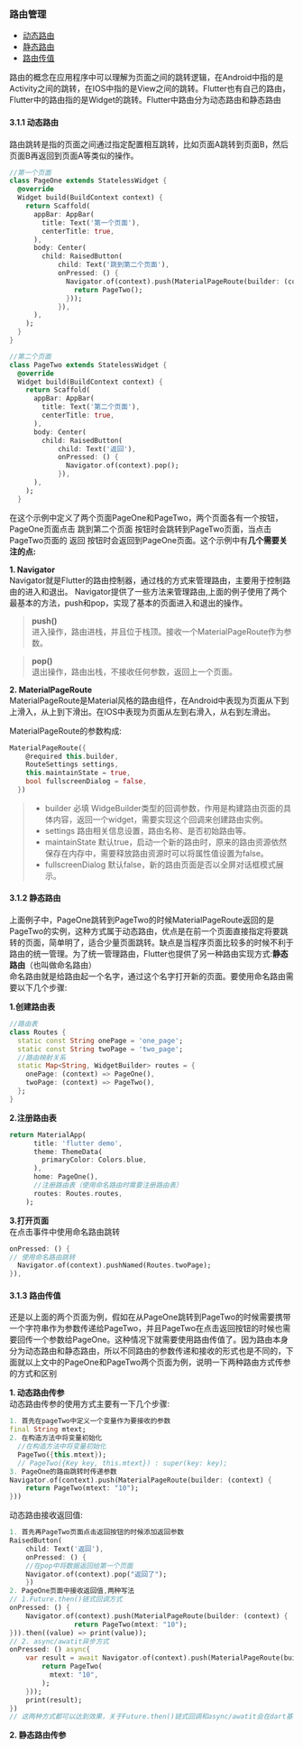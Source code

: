 ### 路由管理
* [动态路由](#jump01)  
* [静态路由](#jump02)  
* [路由传值](#jump03)

路由的概念在应用程序中可以理解为页面之间的跳转逻辑，在Android中指的是Activity之间的跳转，在IOS中指的是View之间的跳转。Flutter也有自己的路由，Flutter中的路由指的是Widget的跳转。Flutter中路由分为动态路由和静态路由

#### <span id="jump01">3.1.1 动态路由</span>
路由跳转是指的页面之间通过指定配置相互跳转，比如页面A跳转到页面B，然后页面B再返回到页面A等类似的操作。
```dart
//第一个页面
class PageOne extends StatelessWidget {
  @override
  Widget build(BuildContext context) {
    return Scaffold(
      appBar: AppBar(
        title: Text('第一个页面'),
        centerTitle: true,
      ),
      body: Center(
        child: RaisedButton(
            child: Text('跳到第二个页面'),
            onPressed: () {
              Navigator.of(context).push(MaterialPageRoute(builder: (context) {
                return PageTwo();
              }));
            }),
      ),
    );
  }
}

//第二个页面
class PageTwo extends StatelessWidget {
  @override
  Widget build(BuildContext context) {
    return Scaffold(
      appBar: AppBar(
        title: Text('第二个页面'),
        centerTitle: true,
      ),
      body: Center(
        child: RaisedButton(
            child: Text('返回'),
            onPressed: () {
              Navigator.of(context).pop();
            }),
      ),
    );
  }
```
在这个示例中定义了两个页面PageOne和PageTwo，两个页面各有一个按钮，PageOne页面点击 跳到第二个页面 按钮时会跳转到PageTwo页面，当点击PageTwo页面的 返回 按钮时会返回到PageOne页面。这个示例中有**几个需要关注的点:**

**1. Navigator**  
Navigator就是Flutter的路由控制器，通过栈的方式来管理路由，主要用于控制路由的进入和退出。 
Navigator提供了一些方法来管理路由,上面的例子使用了两个最基本的方法，push和pop，实现了基本的页面进入和退出的操作。  

> **push()**  
进入操作，路由进栈，并且位于栈顶。接收一个MaterialPageRoute作为参数。 

> **pop()**  
退出操作，路由出栈，不接收任何参数，返回上一个页面。

**2. MaterialPageRoute**  
MaterialPageRoute是Material风格的路由组件，在Android中表现为页面从下到上滑入，从上到下滑出。在IOS中表现为页面从左到右滑入，从右到左滑出。 

MaterialPageRoute的参数构成:  
```dart
MaterialPageRoute({
    @required this.builder,
    RouteSettings settings,
    this.maintainState = true,
    bool fullscreenDialog = false,
  })
```
> * builder 必填 WidgeBuilder类型的回调参数，作用是构建路由页面的具体内容，返回一个widget，需要实现这个回调来创建路由实例。
> * settings 路由相关信息设置，路由名称、是否初始路由等。
> * maintainState 默认true，启动一个新的路由时，原来的路由资源依然保存在内存中，需要释放路由资源时可以将属性值设置为false。
> * fullscreenDialog 默认false，新的路由页面是否以全屏对话框模式展示。

#### <span id="jump02">3.1.2 静态路由</span>  
上面例子中，PageOne跳转到PageTwo的时候MaterialPageRoute返回的是PageTwo的实例，这种方式属于动态路由，优点是在前一个页面直接指定将要跳转的页面，简单明了，适合少量页面跳转。缺点是当程序页面比较多的时候不利于路由的统一管理。为了统一管理路由，Flutter也提供了另一种路由实现方式:**静态路由**（也叫做命名路由）  
命名路由就是给路由起一个名字，通过这个名字打开新的页面。要使用命名路由需要以下几个步骤:

**1.创建路由表**
```dart
//路由表
class Routes {
  static const String onePage = 'one_page';
  static const String twoPage = 'two_page';
  //路由映射关系
  static Map<String, WidgetBuilder> routes = {
    onePage: (context) => PageOne(),
    twoPage: (context) => PageTwo(),
  };
}
```
**2.注册路由表**
```dart
return MaterialApp(
      title: 'flutter demo',
      theme: ThemeData(
        primaryColor: Colors.blue,
      ),
      home: PageOne(),
      //注册路由表（使用命名路由时需要注册路由表）
      routes: Routes.routes,
    );
```
**3.打开页面**  
在点击事件中使用命名路由跳转
```dart
onPressed: () {
// 使用命名路由跳转
  Navigator.of(context).pushNamed(Routes.twoPage);
}),
```
#### <span id="jump03">3.1.3 路由传值</span>
还是以上面的两个页面为例，假如在从PageOne跳转到PageTwo的时候需要携带一个字符串作为参数传递给PageTwo，并且PageTwo在点击返回按钮的时候也需要回传一个参数给PageOne。这种情况下就需要使用路由传值了。因为路由本身分为动态路由和静态路由，所以不同路由的参数传递和接收的形式也是不同的，下面就以上文中的PageOne和PageTwo两个页面为例，说明一下两种路由方式传参的方式和区别

**1. 动态路由传参**  
动态路由传参的使用方式主要有一下几个步骤:  
```dart
1. 首先在pageTwo中定义一个变量作为要接收的参数
final String mtext;
2. 在构造方法中将变量初始化
  //在构造方法中将变量初始化
  PageTwo({this.mtext});
  // PageTwo({Key key, this.mtext}) : super(key: key);
3. PageOne的路由跳转时传递参数
Navigator.of(context).push(MaterialPageRoute(builder: (context) {
    return PageTwo(mtext: "10");
}))
```
动态路由接收返回值:
```dart
1. 首先再PageTwo页面点击返回按钮的时候添加返回参数
RaisedButton(
    child: Text('返回'),
    onPressed: () {
    //在pop中将数据返回给第一个页面
    Navigator.of(context).pop("返回了");
    })
2. PageOne页面中接收返回值,两种写法
// 1.Future.then()链式回调方式
onPressed: () {
    Navigator.of(context).push(MaterialPageRoute(builder: (context) {
                return PageTwo(mtext: "10");
})).then((value) => print(value));
// 2. async/awatit异步方式
onPressed: () async{
    var result = await Navigator.of(context).push(MaterialPageRoute(builder: (context) {
        return PageTwo(
          mtext: "10",
        );
    }));
    print(result);
})
// 这两种方式都可以达到效果，关于Future.then()链式回调和async/awatit会在dart基础部分介绍。
```

**2. 静态路由传参**